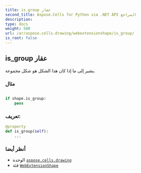 ```yaml
---
title: is_group عقار
second_title: Aspose.Cells for Python via .NET API المراجع
description:
type: docs
weight: 580
url: /ar/aspose.cells.drawing/webextensionshape/is_group/
is_root: false
---
```

##  is_group عقار

يشير إلى ما إذا كان هذا الشكل هو شكل مجموعة.

###  مثال

```python

if shape.is_group:
    pass

```
###  تعريف:
```python
@property
def is_group(self):
    ...
```

###  أنظر أيضا
* الوحدة [`aspose.cells.drawing`](../../)
* فئة [`WebExtensionShape`](/cells/python-net/ar/aspose.cells.drawing/webextensionshape)
